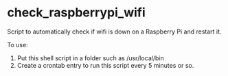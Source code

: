 # check_raspberrypi_wifi

Script to automatically check if wifi is down on a Raspberry Pi and restart it.

To use:

1. Put this shell script in a folder such as /usr/local/bin
2. Create a crontab entry to run this script every 5 minutes or so.
